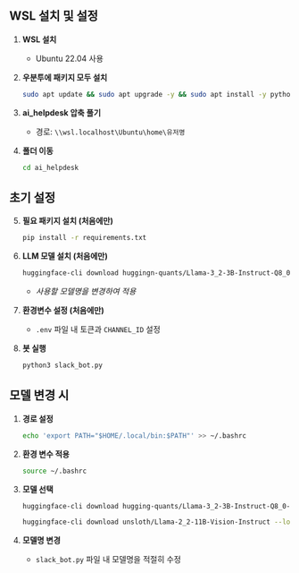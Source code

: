 ## WSL 설치 및 설정

1. **WSL 설치**
   - Ubuntu 22.04 사용

2. **우분투에 패키지 모두 설치**
   ```bash
   sudo apt update && sudo apt upgrade -y && sudo apt install -y python3 python3-pip
   ```

3. **ai_helpdesk 압축 풀기**
   - 경로: `\\wsl.localhost\Ubuntu\home\유저명`

4. **폴더 이동**
   ```bash
   cd ai_helpdesk
   ```

## 초기 설정

5. **필요 패키지 설치 (처음에만)**
   ```bash
   pip install -r requirements.txt
   ```

6. **LLM 모델 설치 (처음에만)**
   ```bash
   huggingface-cli download huggingn-quants/Llama-3_2-3B-Instruct-Q8_0-GGUF --include "llama-3_2-3b-instruct-q8_0.gguf" --local-dir .
   ```
   - *사용할 모델명을 변경하여 적용*

7. **환경변수 설정 (처음에만)**
   - `.env` 파일 내 토큰과 `CHANNEL_ID` 설정

8. **봇 실행**
   ```bash
   python3 slack_bot.py
   ```

## 모델 변경 시

1. **경로 설정**
   ```bash
   echo 'export PATH="$HOME/.local/bin:$PATH"' >> ~/.bashrc
   ```

2. **환경 변수 적용**
   ```bash
   source ~/.bashrc
   ```

3. **모델 선택**
   ```bash
   huggingface-cli download hugging-quants/Llama-3_2-3B-Instruct-Q8_0-GGUF --include "llama-3_2-3b-instruct-q8_0.gguf" --local-dir .

   huggingface-cli download unsloth/Llama-2_2-11B-Vision-Instruct --local-dir .
   ```

4. **모델명 변경**
   - `slack_bot.py` 파일 내 모델명을 적절히 수정
